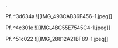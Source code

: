 .

Pf. ^3d634a
![[IMG_493CAB36F456-1.jpeg]]

Pf. ^4c301e
![[IMG_48C55E7545C4-1.jpeg]]

Pf. ^51c022
![[IMG_28812A21BF89-1.jpeg]]